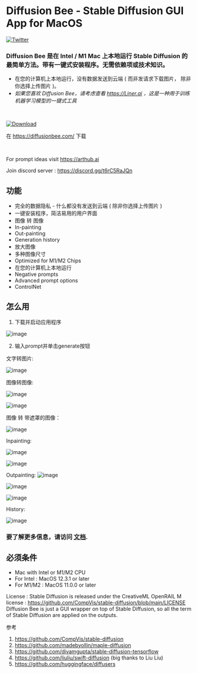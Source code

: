 # Diffusion Bee - Stable Diffusion GUI App for MacOS
[![Twitter](https://img.shields.io/twitter/url.svg?label=Follow%20%40divamgupta&style=social&url=https%3A%2F%2Ftwitter.com%2Fdivamgupta)](https://twitter.com/divamgupta)


### Diffusion Bee 是在 Intel / M1 Mac 上本地运行 Stable Diffusion 的最简单方法。带有一键式安装程序。无需依赖项或技术知识。

* 在您的计算机上本地运行，没有数据发送到云端 ( 而非发请求下载图片， 除非你选择上传图片 )。
*  *如果您喜欢 Diffusion Bee，请考虑查看 https://Liner.ai ，这是一种用于训练机器学习模型的一键式工具*

<br>

[![Download](https://user-images.githubusercontent.com/1890549/189538422-52d50488-c1fa-4924-bec6-186c9e0f307b.png)](https://diffusionbee.com/)

在 https://diffusionbee.com/ 下载


<br>

For prompt ideas visit https://arthub.ai

Join discord server : https://discord.gg/t6rC5RaJQn


## 功能
* 完全的数据隐私 - 什么都没有发送到云端 ( 除非你选择上传图片 )
* 一键安装程序，简洁易用的用户界面
* 图像 转 图像
* In-painting
* Out-painting
* Generation history
* 放大图像
* 多种图像尺寸
* Optimized for M1/M2 Chips
* 在您的计算机上本地运行
* Negative prompts
* Advanced prompt options
* ControlNet


## 怎么用

1) 下载并启动应用程序

![image](https://user-images.githubusercontent.com/1890549/198916443-c6a2e40a-3d1e-4000-882d-993aa1941391.png)


2) 输入prompt并单击generate按钮

文字转图片:

![image](https://user-images.githubusercontent.com/1890549/198916929-fc3c2570-b8d6-4d24-847a-1906b8e57797.png)


图像转图像:

![image](https://user-images.githubusercontent.com/1890549/198915127-6ff3fcd5-5226-40fc-a431-df2ef279cce7.png)

![image](https://user-images.githubusercontent.com/1890549/198915243-4af83111-2dd5-4624-bfc9-f11b9863c32a.png)


图像 转 带遮罩的图像：

![image](https://user-images.githubusercontent.com/1890549/198915075-dba8e90f-47f6-4915-87b5-fd09c17a58e5.png)

Inpainting:

![image](https://user-images.githubusercontent.com/1890549/198915349-6261dc9e-c24d-4fb0-98a2-973b429914b8.png)

![image](https://user-images.githubusercontent.com/1890549/198915395-71d4d278-2434-4e21-aea6-42988593941a.png)

Outpainting:
![image](https://user-images.githubusercontent.com/1890549/198915476-c58d0284-e390-4f3b-9416-faff3d4d8207.png)

![image](https://user-images.githubusercontent.com/1890549/198915524-6403fe95-6b97-4cfb-ae4b-6d018228bad6.png)

![image](https://user-images.githubusercontent.com/1890549/198916091-62872915-af1d-4553-b657-934c1c8c7aca.png)

History:

![image](https://user-images.githubusercontent.com/1890549/198916678-9061829c-69da-4eee-b28d-1989e01c11e0.png)


### 要了解更多信息，请访问 [文档](https://github.com/divamgupta/diffusionbee-stable-diffusion-ui/blob/master/DOCUMENTATION.md).

## 必须条件
* Mac with Intel or M1/M2 CPU
* For Intel : MacOS 12.3.1 or later
* For M1/M2 : MacOS 11.0.0 or later

License : Stable Diffusion is released under the CreativeML OpenRAIL M license : https://github.com/CompVis/stable-diffusion/blob/main/LICENSE
Diffusion Bee is just a GUI wrapper on top of Stable Diffusion, so all the term of Stable Diffusion are applied on the outputs.



参考
1) https://github.com/CompVis/stable-diffusion
2) https://github.com/madebyollin/maple-diffusion
3) https://github.com/divamgupta/stable-diffusion-tensorflow
4) https://github.com/liuliu/swift-diffusion (big thanks to Liu Liu)
5) https://github.com/huggingface/diffusers

 
